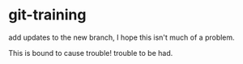 # git-training

add updates to the new branch, I hope this isn't much of a problem.

This is bound to cause trouble!
trouble to be had.
